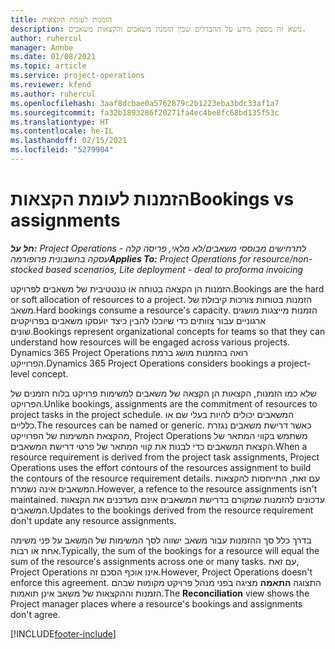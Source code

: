 ```yaml
---
title: הזמנות לעומת הקצאות
description: נושא זה מספק מידע על ההבדלים שבין הזמנת משאבים והקצאות משאבים.
author: ruhercul
manager: Annbe
ms.date: 01/08/2021
ms.topic: article
ms.service: project-operations
ms.reviewer: kfend
ms.author: ruhercul
ms.openlocfilehash: 3aaf8dcbae0a5762879c2b1223eba3bdc33af1a7
ms.sourcegitcommit: fa32b1893286f20271fa4ec4be8fc68bd135f53c
ms.translationtype: HT
ms.contentlocale: he-IL
ms.lasthandoff: 02/15/2021
ms.locfileid: "5279904"
---
```

# <a name="bookings-vs-assignments"></a><span data-ttu-id="e2b2c-103">הזמנות לעומת הקצאות</span><span class="sxs-lookup"><span data-stu-id="e2b2c-103">Bookings vs assignments</span></span>

<span data-ttu-id="e2b2c-104">_**חל על:** Project Operations לתרחישים מבוססי משאבים/לא מלאי, פריסה קלה - עסקה בחשבונית פרופורמה_</span><span class="sxs-lookup"><span data-stu-id="e2b2c-104">_**Applies To:** Project Operations for resource/non-stocked based scenarios, Lite deployment - deal to proforma invoicing_</span></span>

<span data-ttu-id="e2b2c-105">הזמנות הן הקצאה בטוחה או טנטטיבית של משאבים לפרויקט.</span><span class="sxs-lookup"><span data-stu-id="e2b2c-105">Bookings are the hard or soft allocation of resources to a project.</span></span> <span data-ttu-id="e2b2c-106">הזמנות בטוחות צורכות קיבולת של משאב.</span><span class="sxs-lookup"><span data-stu-id="e2b2c-106">Hard bookings consume a resource's capacity.</span></span> <span data-ttu-id="e2b2c-107">הזמנות מייצגות מושגים ארגוניים עבור צוותים כדי שיוכלו להבין כיצד יועסקו משאבים בפרויקטים שונים.</span><span class="sxs-lookup"><span data-stu-id="e2b2c-107">Bookings represent organizational concepts for teams so that they can understand how resources will be engaged across various projects.</span></span> <span data-ttu-id="e2b2c-108">Dynamics 365 Project Operations רואה בהזמנות מושג ברמת הפרוייקט.</span><span class="sxs-lookup"><span data-stu-id="e2b2c-108">Dynamics 365 Project Operations considers bookings a project-level concept.</span></span> 

<span data-ttu-id="e2b2c-109">שלא כמו הזמנות, הקצאות הן הקצאה של משאבים למשימות פרויקט בלוח הזמנים של הפרויקט.</span><span class="sxs-lookup"><span data-stu-id="e2b2c-109">Unlike bookings, assignments are the commitment of resources to project tasks in the project schedule.</span></span> <span data-ttu-id="e2b2c-110">המשאבים יכולים להיות בעלי שם או כלליים.</span><span class="sxs-lookup"><span data-stu-id="e2b2c-110">The resources can be named or generic.</span></span>  <span data-ttu-id="e2b2c-111">כאשר דרישת משאבים נגזרת מהקצאת המשימות של הפרוייקט, Project Operations משתמש בקווי המתאר של הקצאת המשאבים כדי לבנות את קווי המתאר של פרטי דרישת המשאבים.</span><span class="sxs-lookup"><span data-stu-id="e2b2c-111">When a resource requirement is derived from the project task assignments, Project Operations uses the effort contours of the resources assignment to build the contours of the resource requirement details.</span></span> <span data-ttu-id="e2b2c-112">עם זאת, התייחסות להקצאות המשאבים אינה נשמרת.</span><span class="sxs-lookup"><span data-stu-id="e2b2c-112">However, a refence to the resource assignments isn't maintained.</span></span> <span data-ttu-id="e2b2c-113">עדכונים להזמנות שמקורם בדרישת המשאבים אינם מעדכנים את הקצאות המשאבים.</span><span class="sxs-lookup"><span data-stu-id="e2b2c-113">Updates to the bookings derived from the resource requirement don't update any resource assignments.</span></span>

<span data-ttu-id="e2b2c-114">בדרך כלל סך ההזמנות עבור משאב ישווה לסך המשימות של המשאב על פני משימה אחת או רבות.</span><span class="sxs-lookup"><span data-stu-id="e2b2c-114">Typically, the sum of the bookings for a resource will equal the sum of the resource's assignments across one or many tasks.</span></span> <span data-ttu-id="e2b2c-115">עם זאת, Project Operations אינו אוכף הסכם זה.</span><span class="sxs-lookup"><span data-stu-id="e2b2c-115">However, Project Operations doesn't enforce this agreement.</span></span> <span data-ttu-id="e2b2c-116">התצוגה **התאמה** מציגה בפני מנהל פרויקט מקומות שבהם הזמנות וההקצאות של משאב אינן תואמות.</span><span class="sxs-lookup"><span data-stu-id="e2b2c-116">The **Reconciliation** view shows the Project manager places where a resource's bookings and assignments don't agree.</span></span>




[!INCLUDE[footer-include](../includes/footer-banner.md)]